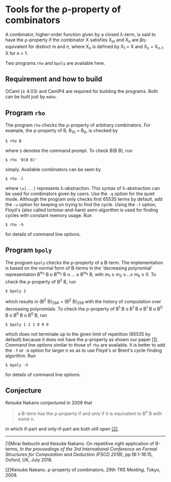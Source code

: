 # Tools for the &rho;-property of combinators

A combinator, higher-order function given by a closed &lambda;-term,
is said to have the &rho;-property if the combinator X satisfies
X<sub>m</sub> and X<sub>n</sub> are &beta;&eta;-equivalent for distinct m and n,
where X<sub>n</sub> is defined by X<sub>1</sub> = X
and X<sub>n</sub> = X<sub>n-1</sub> X for n > 1.

Two programs `rho` and `bpoly` are available here.

## Requirement and how to build

OCaml (&ge; 4.03) and CamlP4 are required for building the programs.
Both can be built just by `make`.

## Program `rho`

The program `rho` checks the &rho;-property of arbitrary combinators.
For example, the &rho;-property of B, B<sub>10</sub> = B<sub>6</sub>, is
checked by
```
$ rho B
```
where `$` denotes the command prompt.
To check B(B B), run
```
$ rho 'B(B B)'
```
simply.
Available combinators can be seen by
```
$ rho -l
```
where `\x[...]` represents &lambda;-abstraction.
This syntax of &lambda;-abstraction can be used for combinators given by users.
Use the `-q` option for the quiet mode.
Although the program only checks first 65535 terms by default,
add the `-u` option for keeping on trying to find the cycle.
Using the `-f` option,
Floyd's (also called tortoise-and-hare) semi-algorithm is used
for finding cycles with constant memory usage.
Run
```
$ rho -h
```
for details of command line options.

## Program `bpoly`

The program `bpoly` checks the &rho;-property of a B-term.
The implementation is based on the normal form of B-terms
in the 'decreasing polynomial' representation
B<sup>m<sub>1</sub></sup> B o
B<sup>m<sub>2</sub></sup> B o ... o
B<sup>m<sub>k</sub></sup> B,
with m<sub>1</sub> &ge; m<sub>2</sub> &ge;...&ge; m<sub>k</sub> &ge; 0.
To check the &rho;-property of B<sup>2</sup> B,
run
```
$ bpoly 2
```
which results in (B<sup>2</sup> B)<sub>294</sub> = (B<sup>2</sup> B)<sub>258</sub>
with the history of computation over decreasing polynomials.
To check the &rho;-property of
B<sup>1</sup> B o B<sup>1</sup> B o B<sup>1</sup> B o
B<sup>0</sup> B o B<sup>0</sup> B o B<sup>0</sup> B,
run
```
$ bpoly 1 1 1 0 0 0
```
which does not terminate up to the given limit of repetition (65535 by default)
because it does not have the &rho;-property as shown our paper [&#91;1&#93;](#fscd18).
Command line options similar to those of `rho` are available.
It is better to add the `-f` or `-b` option for larger n so as to use Floyd's or Brent's cycle-finding algorithm.
Run
```
$ bpoly -h
```
for details of command line options.


## Conjecture

Keisuke Nakano conjectured in 2008 that

> a B-term has the &rho;-property if and only if it is equivalent to B<sup>n</sup> B with some n.

in which if-part and only-if-part are both still open [&#91;2&#93;](#trs08).

---
<a name="fscd18">&#91;1&#93;</a>Mirai Ikebuchi and Keisuke Nakano. On repetitive right application of B-terms, _In the proceedings of the 3rd International Conference on Formal Structures for Computation and Deduction (FSCD 2018)_, pp.18:1-18:15, Oxford, UK, July 2018.

<a name="trs08">&#91;2&#93;</a>Keisuke Nakano. &rho;-property of combinators, _29th TRS Meeting_, Tokyo, 2008.
